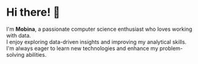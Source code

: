 # Hi there! 👋  

I'm **Mobina**, a passionate computer science enthusiast who loves working with data.  
I enjoy exploring data-driven insights and improving my analytical skills.  
I'm always eager to learn new technologies and enhance my problem-solving abilities.  
  
